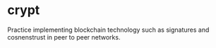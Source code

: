 # crypt
Practice implementing blockchain technology such as signatures and cosnenstrust in peer to peer networks.
